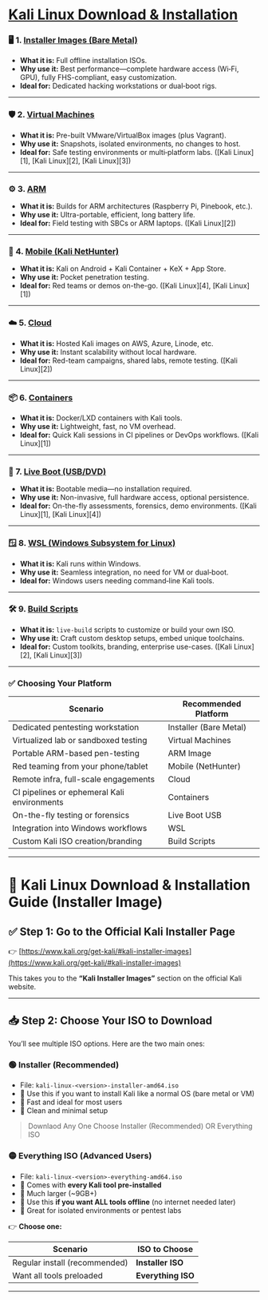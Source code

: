 #  [Kali Linux Download & Installation](https://www.kali.org/get-kali/#kali-platforms)
### 🖥️ 1. [Installer Images (Bare Metal)](https://www.kali.org/get-kali/#kali-installer-images)

* **What it is:** Full offline installation ISOs.
* **Why use it:** Best performance—complete hardware access (Wi‑Fi, GPU), fully FHS-compliant, easy customization.
* **Ideal for:** Dedicated hacking workstations or dual‑boot rigs.

---

### 🛡️ 2. [Virtual Machines](https://www.kali.org/get-kali/#kali-virtual-machines)

* **What it is:** Pre-built VMware/VirtualBox images (plus Vagrant).
* **Why use it:** Snapshots, isolated environments, no changes to host.
* **Ideal for:** Safe testing environments or multi‑platform labs. ([Kali Linux][1], [Kali Linux][2], [Kali Linux][3])

---

### ⚙️ 3. [ARM](https://www.kali.org/get-kali/#kali-arm)

* **What it is:** Builds for ARM architectures (Raspberry Pi, Pinebook, etc.).
* **Why use it:** Ultra-portable, efficient, long battery life.
* **Ideal for:** Field testing with SBCs or ARM laptops. ([Kali Linux][2])

---

### 📱 4. [Mobile (Kali NetHunter)](https://www.kali.org/get-kali/#kali-mobile)

* **What it is:** Kali on Android + Kali Container + KeX + App Store.
* **Why use it:** Pocket penetration testing.
* **Ideal for:** Red teams or demos on-the-go. ([Kali Linux][4], [Kali Linux][1])

---

### ☁️ 5. [Cloud](https://www.kali.org/get-kali/#kali-cloud)

* **What it is:** Hosted Kali images on AWS, Azure, Linode, etc.
* **Why use it:** Instant scalability without local hardware.
* **Ideal for:** Red-team campaigns, shared labs, remote testing. ([Kali Linux][2])

---

### 📦 6. [Containers](https://www.kali.org/get-kali/#kali-containers)

* **What it is:** Docker/LXD containers with Kali tools.
* **Why use it:** Lightweight, fast, no VM overhead.
* **Ideal for:** Quick Kali sessions in CI pipelines or DevOps workflows. ([Kali Linux][1])

---

### 🔄 7. [Live Boot (USB/DVD)](https://www.kali.org/get-kali/#kali-live)

* **What it is:** Bootable media—no installation required.
* **Why use it:** Non-invasive, full hardware access, optional persistence.
* **Ideal for:** On-the-fly assessments, forensics, demo environments. ([Kali Linux][1], [Kali Linux][4])

---

### 🪟 8. [WSL (Windows Subsystem for Linux)](https://www.kali.org/get-kali/#kali-wsl)

* **What it is:** Kali runs within Windows.
* **Why use it:** Seamless integration, no need for VM or dual‑boot.
* **Ideal for:** Windows users needing command‑line Kali tools.&#x20;

---

### 🛠️ 9. [Build Scripts](https://www.kali.org/get-kali/#kali-build-scripts)

* **What it is:** `live-build` scripts to customize or build your own ISO.
* **Why use it:** Craft custom desktop setups, embed unique toolchains.
* **Ideal for:** Custom toolkits, branding, enterprise use-cases. ([Kali Linux][2], [Kali Linux][3])

---

### ✅ Choosing Your Platform

| Scenario                                    | Recommended Platform   |
| ------------------------------------------- | ---------------------- |
| Dedicated pentesting workstation            | Installer (Bare Metal) |
| Virtualized lab or sandboxed testing        | Virtual Machines       |
| Portable ARM-based pen-testing              | ARM Image              |
| Red teaming from your phone/tablet          | Mobile (NetHunter)     |
| Remote infra, full-scale engagements        | Cloud                  |
| CI pipelines or ephemeral Kali environments | Containers             |
| On-the-fly testing or forensics             | Live Boot USB          |
| Integration into Windows workflows          | WSL                    |
| Custom Kali ISO creation/branding           | Build Scripts          |

---

# 🔽 Kali Linux Download & Installation Guide (Installer Image)

## ✅ Step 1: Go to the Official Kali Installer Page

👉 [https://www.kali.org/get-kali/#kali-installer-images](https://www.kali.org/get-kali/#kali-installer-images)

This takes you to the **“Kali Installer Images”** section on the official Kali website.

---

## 📥 Step 2: Choose Your ISO to Download

You’ll see multiple ISO options. Here are the two main ones:

### 🟢 **Installer (Recommended)**

* File: `kali-linux-<version>-installer-amd64.iso`
* 🔹 Use this if you want to install Kali like a normal OS (bare metal or VM)
* 🔹 Fast and ideal for most users
* 🔹 Clean and minimal setup

> Downlaod Any One Choose Installer (Recommended) OR Everything ISO

### 🟡 **Everything ISO (Advanced Users)**

* File: `kali-linux-<version>-everything-amd64.iso`
* 🔹 Comes with **every Kali tool pre-installed**
* 🔹 Much larger (\~9GB+)
* 🔹 Use this **if you want ALL tools offline** (no internet needed later)
* 🔹 Great for isolated environments or pentest labs

👉 **Choose one:**

| Scenario                      | ISO to Choose      |
| ----------------------------- | ------------------ |
| Regular install (recommended) | **Installer ISO**  |
| Want all tools preloaded      | **Everything ISO** |

---

